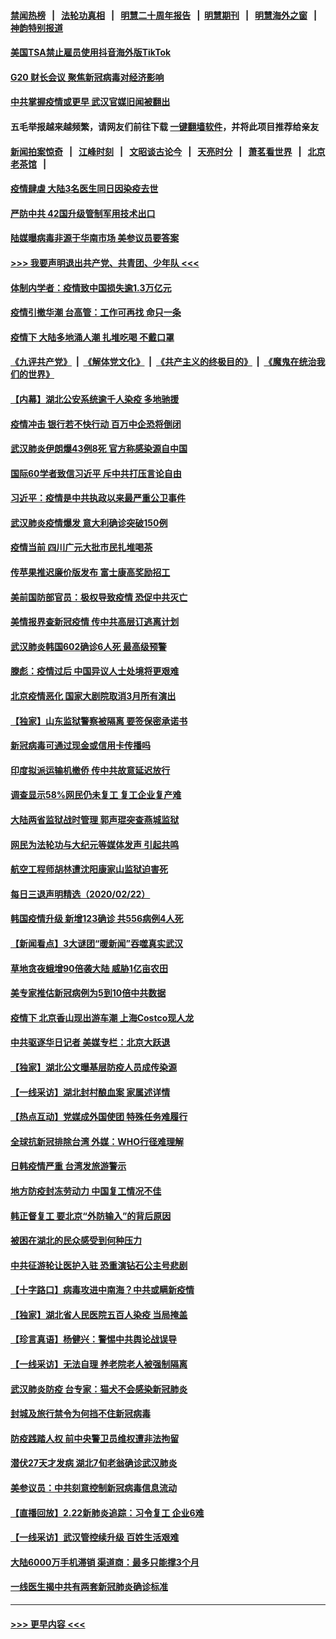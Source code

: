 #### [禁闻热榜](热点新闻.md?=0)  &nbsp;&nbsp;|&nbsp;&nbsp; [法轮功真相](https://github.com/gfw-breaker/truth/blob/master/README.md?=0) &nbsp;&nbsp;|&nbsp;&nbsp; [明慧二十周年报告](https://github.com/gfw-breaker/mh-reports/blob/master/README.md?=0) &nbsp;&nbsp;|&nbsp;&nbsp;[明慧期刊](https://github.com/gfw-breaker/mh-qikan) &nbsp;&nbsp;|&nbsp;&nbsp; [明慧海外之窗](https://github.com/gfw-breaker/mh-news/blob/master/README.md?=0) &nbsp;&nbsp;|&nbsp;&nbsp; [神韵特别报道](https://github.com/gfw-breaker/mh-news/blob/master/shenyun.md?=0)
#### [美国TSA禁止雇员使用抖音海外版TikTok](../pages/nsc413/n11890500.md?t=02240901) 
#### [G20 财长会议 聚焦新冠病毒对经济影响](../pages/nsc413/n11890400.md?t=02240901) 
#### [中共掌握疫情或更早 武汉官媒旧闻被翻出](../pages/nsc413/n11890388.md?t=02240901) 
#### 五毛举报越来越频繁，请网友们前往下载 [一键翻墙软件](https://github.com/gfw-breaker/ssr-accounts)，并将此项目推荐给亲友
#### [新闻拍案惊奇](https://github.com/gfw-breaker/banned-news/blob/master/pages/link4.md) &nbsp;&nbsp;|&nbsp;&nbsp; [江峰时刻](https://github.com/gfw-breaker/banned-news/blob/master/pages/link4.md) &nbsp;&nbsp;|&nbsp;&nbsp; [文昭谈古论今](https://github.com/gfw-breaker/banned-news/blob/master/pages/link4.md) &nbsp;&nbsp;|&nbsp;&nbsp; [天亮时分](https://github.com/gfw-breaker/banned-news/blob/master/pages/link4.md) &nbsp;&nbsp;|&nbsp;&nbsp; [萧茗看世界](https://github.com/gfw-breaker/banned-news/blob/master/pages/link4.md) &nbsp;&nbsp;|&nbsp;&nbsp; [北京老茶馆](https://github.com/gfw-breaker/banned-news/blob/master/pages/link4.md) &nbsp;&nbsp;|&nbsp;&nbsp; 
#### [疫情肆虐 大陆3名医生同日因染疫去世](../pages/nsc413/n11890371.md?t=02240901) 
#### [严防中共 42国升级管制军用技术出口](../pages/nsc413/n11890362.md?t=02240901) 
#### [陆媒曝病毒非源于华南市场 美参议员要答案](../pages/nsc413/n11890306.md?t=02240901) 
#### [>>> 我要声明退出共产党、共青团、少年队 <<<](https://github.com/begood0513/goodnews/blob/master/quit/letter.md) 
#### [体制内学者：疫情致中国损失逾1.3万亿元](../pages/nsc413/n11890220.md?t=02240901) 
#### [疫情引撤华潮 台高管：工作可再找 命只一条](../pages/nsc413/n11890246.md?t=02240901) 
#### [疫情下 大陆多地涌人潮 扎堆吃喝 不戴口罩](../pages/nsc413/n11890199.md?t=02240901) 
#### [《九评共产党》](https://github.com/begood0513/9ping.md/blob/master/README.md) &nbsp;|&nbsp; [《解体党文化》](../../../../jtdwh.md/blob/master/README.md)  &nbsp;|&nbsp; [《共产主义的终极目的》](../../../../gczydzjmd.md/blob/master/README.md) &nbsp;|&nbsp; [《魔鬼在统治我们的世界》](../../../../mgztzwmdsj.md/blob/master/README.md) 
#### [【内幕】湖北公安系统逾千人染疫 多地驰援](../pages/nsc413/n11888526.md?t=02240901) 
#### [疫情冲击 银行若不快行动 百万中企恐将倒闭](../pages/nsc413/n11890255.md?t=02240901) 
#### [武汉肺炎伊朗爆43例8死 官方称感染源自中国](../pages/nsc413/n11890128.md?t=02240901) 
#### [国际60学者致信习近平 斥中共打压言论自由](../pages/nsc413/n11890021.md?t=02240901) 
#### [习近平：疫情是中共执政以来最严重公卫事件](../pages/nsc413/n11889921.md?t=02240901) 
#### [武汉肺炎疫情爆发 意大利确诊突破150例](../pages/nsc413/n11889926.md?t=02240901) 
#### [疫情当前 四川广元大批市民扎堆喝茶](../pages/nsc413/n11889809.md?t=02240901) 
#### [传苹果推迟廉价版发布 富士康高奖励招工](../pages/nsc413/n11889343.md?t=02240901) 
#### [美前国防部官员：极权导致疫情 恐促中共灭亡](../pages/nsc413/n11889092.md?t=02240901) 
#### [美情报界查新冠疫情 传中共高层订逃离计划](../pages/nsc413/n11888161.md?t=02240901) 
#### [武汉肺炎韩国602确诊6人死 最高级预警](../pages/nsc413/n11889715.md?t=02240901) 
#### [滕彪：疫情过后 中国异议人士处境将更艰难](../pages/nsc413/n11889656.md?t=02240901) 
#### [北京疫情恶化 国家大剧院取消3月所有演出](../pages/nsc413/n11889299.md?t=02240901) 
#### [【独家】山东监狱警察被隔离 要签保密承诺书](../pages/nsc413/n11889454.md?t=02240901) 
#### [新冠病毒可通过现金或信用卡传播吗](../pages/nsc413/n11886629.md?t=02240901) 
#### [印度拟派运输机撤侨 传中共故意延迟放行](../pages/nsc413/n11889362.md?t=02240901) 
#### [调查显示58%网民仍未复工 复工企业复产难](../pages/nsc413/n11888866.md?t=02240901) 
#### [大陆两省监狱战时管理 郭声琨突查燕城监狱](../pages/nsc413/n11889113.md?t=02240901) 
#### [网民为法轮功与大纪元等媒体发声 引起共鸣](../pages/nsc413/n11889143.md?t=02240901) 
#### [航空工程师胡林遭沈阳康家山监狱迫害死](../pages/nsc413/n11888407.md?t=02240901) 
#### [每日三退声明精选（2020/02/22）](../pages/nsc413/n11889489.md?t=02240901) 
#### [韩国疫情升级 新增123确诊 共556病例4人死](../pages/nsc413/n11888882.md?t=02240901) 
#### [【新闻看点】3大谜团“暖新闻”吞噬真实武汉](../pages/nsc413/n11888400.md?t=02240901) 
#### [草地贪夜蛾增90倍袭大陆 威胁1亿亩农田](../pages/nsc413/n11888493.md?t=02240901) 
#### [美专家推估新冠病例为5到10倍中共数据](../pages/nsc413/n11884404.md?t=02240901) 
#### [疫情下 北京香山现出游车潮 上海Costco现人龙](../pages/nsc413/n11888399.md?t=02240901) 
#### [中共驱逐华日记者 美媒专栏：北京大跃退](../pages/nsc413/n11888453.md?t=02240901) 
#### [【独家】湖北公文曝基层防疫人员成传染源](../pages/nsc413/n11887125.md?t=02240901) 
#### [【一线采访】湖北封村酿血案 家属述详情](../pages/nsc413/n11888368.md?t=02240901) 
#### [【热点互动】党媒成外国使团 特殊任务难履行](../pages/nsc413/n11888306.md?t=02240901) 
#### [全球抗新冠排除台湾 外媒：WHO行径难理解](../pages/nsc413/n11888248.md?t=02240901) 
#### [日韩疫情严重 台湾发旅游警示](../pages/nsc413/n11888371.md?t=02240901) 
#### [地方防疫封冻劳动力 中国复工情况不佳](../pages/nsc413/n11888213.md?t=02240901) 
#### [韩正督复工 要北京“外防输入”的背后原因](../pages/nsc413/n11888026.md?t=02240901) 
#### [被困在湖北的民众感受到何种压力](../pages/nsc413/n11888263.md?t=02240901) 
#### [中共征游轮让医护入驻 恐重演钻石公主号悲剧](../pages/nsc413/n11888077.md?t=02240901) 
#### [【十字路口】病毒攻进中南海？中共或瞒新疫情](../pages/nsc413/n11887894.md?t=02240901) 
#### [【独家】湖北省人民医院五百人染疫 当局掩盖](../pages/nsc413/n11888080.md?t=02240901) 
#### [【珍言真语】杨健兴：警惕中共舆论战误导](../pages/nsc413/n11888131.md?t=02240901) 
#### [【一线采访】无法自理 养老院老人被强制隔离](../pages/nsc413/n11887954.md?t=02240901) 
#### [武汉肺炎防疫 台专家：猫犬不会感染新冠肺炎](../pages/nsc413/n11888041.md?t=02240901) 
#### [封城及旅行禁令为何挡不住新冠病毒](../pages/nsc413/n11888067.md?t=02240901) 
#### [防疫践踏人权 前中央警卫员维权遭非法拘留](../pages/nsc413/n11887653.md?t=02240901) 
#### [潜伏27天才发病 湖北7旬老翁确诊武汉肺炎](../pages/nsc413/n11887996.md?t=02240901) 
#### [美参议员：中共刻意控制新冠病毒信息流动](../pages/nsc413/n11887949.md?t=02240901) 
#### [【直播回放】2.22新肺炎追踪：习令复工 企业6难](../pages/nsc413/n11887888.md?t=02240901) 
#### [【一线采访】武汉管控续升级 百姓生活艰难](../pages/nsc413/n11886970.md?t=02240901) 
#### [大陆6000万手机滞销 渠道商：最多只能撑3个月](../pages/nsc413/n11887539.md?t=02240901) 
#### [一线医生揭中共有两套新冠肺炎确诊标准](../pages/nsc413/n11887560.md?t=02240901) 

----
#### [ >>> 更早内容 <<< ](../indexes/nsc413-earlier.md)
